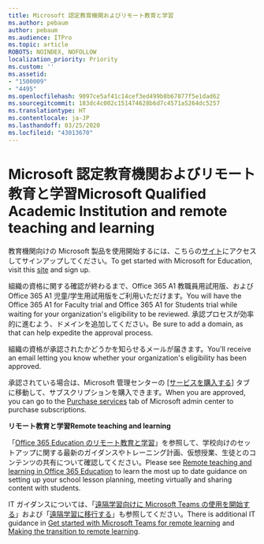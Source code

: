 ```yaml
---
title: Microsoft 認定教育機関およびリモート教育と学習
ms.author: pebaum
author: pebaum
ms.audience: ITPro
ms.topic: article
ROBOTS: NOINDEX, NOFOLLOW
localization_priority: Priority
ms.custom: ''
ms.assetid:
- "1500009"
- "4495"
ms.openlocfilehash: 9097ce5af41c14cef3ed499b8b67877f5e1dad62
ms.sourcegitcommit: 183dc4c002c151474628b6d7c4571a5264dc5257
ms.translationtype: HT
ms.contentlocale: ja-JP
ms.lasthandoff: 03/25/2020
ms.locfileid: "43013670"
---
```

# <a name="microsoft-qualified-academic-institution-and-remote-teaching-and-learning"></a><span data-ttu-id="237a1-102">Microsoft 認定教育機関およびリモート教育と学習</span><span class="sxs-lookup"><span data-stu-id="237a1-102">Microsoft Qualified Academic Institution and remote teaching and learning</span></span>

<span data-ttu-id="237a1-103">教育機関向けの Microsoft 製品を使用開始するには、こちらの[サイト](https://www.microsoft.com/microsoft-365/academic/compare-office-365-education-plans)にアクセスしてサインアップしてください。</span><span class="sxs-lookup"><span data-stu-id="237a1-103">To get started with Microsoft for Education, visit this [site](https://www.microsoft.com/microsoft-365/academic/compare-office-365-education-plans) and sign up.</span></span>

<span data-ttu-id="237a1-104">組織の資格に関する確認が終わるまで、Office 365 A1 教職員用試用版、および Office 365 A1 児童/学生用試用版をご利用いただけます。</span><span class="sxs-lookup"><span data-stu-id="237a1-104">You will have the Office 365 A1 for Faculty trial and Office 365 A1 for Students trial while waiting for your organization's eligibility to be reviewed.</span></span>  <span data-ttu-id="237a1-105">承認プロセスが効率的に進むよう、ドメインを追加してください。</span><span class="sxs-lookup"><span data-stu-id="237a1-105">Be sure to add a domain, as that can help expedite the approval process.</span></span>

<span data-ttu-id="237a1-106">組織の資格が承認されたかどうかを知らせるメールが届きます。</span><span class="sxs-lookup"><span data-stu-id="237a1-106">You'll receive an email letting you know whether your organization's eligibility has been approved.</span></span>  

<span data-ttu-id="237a1-107">承認されている場合は、Microsoft 管理センターの [[サービスを購入する]](https://admin.microsoft.com/Adminportal/Home#/catalog) タブに移動して、サブスクリプションを購入できます。</span><span class="sxs-lookup"><span data-stu-id="237a1-107">When you are approved, you can go to the [Purchase services](https://admin.microsoft.com/Adminportal/Home#/catalog) tab of Microsoft admin center to purchase subscriptions.</span></span>

<span data-ttu-id="237a1-108">**リモート教育と学習**</span><span class="sxs-lookup"><span data-stu-id="237a1-108">**Remote teaching and learning**</span></span>

<span data-ttu-id="237a1-109">「[Office 365 Education のリモート教育と学習](https://support.office.com/article/remote-teaching-and-learning-in-office-365-education-f651ccae-7b65-478b-8366-51bb884025c4)」を参照して、学校向けのセットアップに関する最新のガイダンスやトレーニング計画、仮想授業、生徒とのコンテンツの共有について確認してください。</span><span class="sxs-lookup"><span data-stu-id="237a1-109">Please see [Remote teaching and learning in Office 365 Education](https://support.office.com/article/remote-teaching-and-learning-in-office-365-education-f651ccae-7b65-478b-8366-51bb884025c4) to learn the most up to date guidance on setting up your school lesson planning, meeting virtually and sharing content with students.</span></span>

<span data-ttu-id="237a1-110">IT ガイダンスについては、「[遠隔学習向けに Microsoft Teams の使用を開始する](https://docs.microsoft.com/ja-JP/MicrosoftTeams/remote-learning-edu)」および「[遠隔学習に移行する](https://www.microsoft.com/education/remote-learning)」も参照してください。</span><span class="sxs-lookup"><span data-stu-id="237a1-110">There is additional IT guidance in [Get started with Microsoft Teams for remote learning](https://docs.microsoft.com/ja-JP/MicrosoftTeams/remote-learning-edu) and [Making the transition to remote learning](https://www.microsoft.com/education/remote-learning).</span></span>
